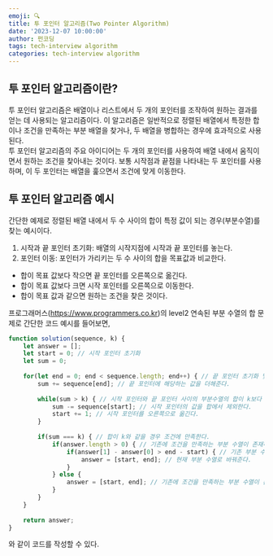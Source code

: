 ```yaml
---
emoji: 🔍
title: 투 포인터 알고리즘(Two Pointer Algorithm)
date: '2023-12-07 10:00:00'
author: 펀코딩
tags: tech-interview algorithm
categories: tech-interview algorithm
---
```


## 투 포인터 알고리즘이란?

투 포인터 알고리즘은 배열이나 리스트에서 두 개의 포인터를 조작하여 원하는 결과를 얻는 데 사용되는 알고리즘이다. 이 알고리즘은 일반적으로 정렬된 배열에서 특정한 합이나 조건을 만족하는 부분 배열을 찾거나, 두 배열을 병합하는 경우에 효과적으로 사용된다.  
투 포인터 알고리즘의 주요 아이디어는 두 개의 포인터를 사용하여 배열 내에서 움직이면서 원하는 조건을 찾아내는 것이다. 보통 시작점과 끝점을 나타내는 두 포인터를 사용하며, 이 두 포인터는 배열을 훑으면서 조건에 맞게 이동한다.

## 투 포인터 알고리즘 예시

간단한 예제로 정렬된 배열 내에서 두 수 사이의 합이 특정 값이 되는 경우(부분수열)를 찾는 예시이다.
1. 시작과 끝 포인터 초기화: 배열의 시작지점에 시작과 끝 포인터를 놓는다.
2. 포인터 이동: 포인터가 가리키는 두 수 사이의 합을 목표값과 비교한다.
- 합이 목표 값보다 작으면 끝 포인터를 오른쪽으로 옮긴다.
- 합이 목표 값보다 크면 시작 포인터를 오른쪽으로 이동한다.
- 합이 목표 값과 같으면 원하는 조건을 찾은 것이다.

프로그래머스(https://www.programmers.co.kr)의 level2 연속된 부분 수열의 합 문제로 간단한 코드 예시를 들어보면,

```javascript
function solution(sequence, k) {
    let answer = [];
    let start = 0; // 시작 포인터 초기화
    let sum = 0;
    
    for(let end = 0; end < sequence.length; end++) { // 끝 포인터 초기화 및 반복문 시작
        sum += sequence[end]; // 끝 포인터에 해당하는 값을 더해준다.
        
        while(sum > k) { // 시작 포인터와 끝 포인터 사이의 부분수열의 합이 k보다 큰 경우
            sum -= sequence[start]; // 시작 포인터의 값을 합에서 제외한다.
            start += 1; // 시작 포인터를 오른쪽으로 옮긴다.
        }
        
        if(sum === k) { // 합이 k와 같을 경우 조건에 만족한다.
            if(answer.length > 0) { // 기존에 조건을 만족하는 부분 수열이 존재하는 경우
                if(answer[1] - answer[0] > end - start) { // 기존 부분 수열보다 현재 부분 수열의 길이가 더 짧을 경우
                    answer = [start, end]; // 현재 부분 수열로 바꿔준다.
                }
            } else {
                answer = [start, end]; // 기존에 조건을 만족하는 부분 수열이 존재하지 않을 경우 현재 부분수열을 바로 대입해준다.
            }
        }
    }
    
    return answer;
}
```
와 같이 코드를 작성할 수 있다.

<br /><br /><br />
